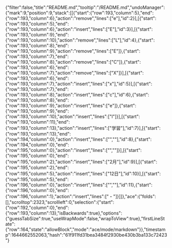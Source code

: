 {"filter":false,"title":"README.md","tooltip":"/README.md","undoManager":{"mark":9,"position":9,"stack":[[{"start":{"row":193,"column":5},"end":{"row":193,"column":6},"action":"remove","lines":["e"],"id":2}],[{"start":{"row":193,"column":5},"end":{"row":193,"column":6},"action":"insert","lines":["E"],"id":3}],[{"start":{"row":193,"column":9},"end":{"row":193,"column":10},"action":"remove","lines":["L"],"id":4},{"start":{"row":193,"column":8},"end":{"row":193,"column":9},"action":"remove","lines":["E"]},{"start":{"row":193,"column":7},"end":{"row":193,"column":8},"action":"remove","lines":["C"]},{"start":{"row":193,"column":6},"end":{"row":193,"column":7},"action":"remove","lines":["X"]}],[{"start":{"row":193,"column":6},"end":{"row":193,"column":7},"action":"insert","lines":["x"],"id":5}],[{"start":{"row":193,"column":7},"end":{"row":193,"column":8},"action":"insert","lines":["c"],"id":6},{"start":{"row":193,"column":8},"end":{"row":193,"column":9},"action":"insert","lines":["e"]},{"start":{"row":193,"column":9},"end":{"row":193,"column":10},"action":"insert","lines":["l"]}],[{"start":{"row":193,"column":11},"end":{"row":193,"column":13},"action":"insert","lines":["学習"],"id":7}],[{"start":{"row":193,"column":13},"end":{"row":194,"column":0},"action":"insert","lines":["",""],"id":8},{"start":{"row":194,"column":0},"end":{"row":195,"column":0},"action":"insert","lines":["",""]}],[{"start":{"row":195,"column":0},"end":{"row":195,"column":2},"action":"insert","lines":["2月"],"id":9}],[{"start":{"row":195,"column":2},"end":{"row":195,"column":5},"action":"insert","lines":["12日"],"id":10}],[{"start":{"row":195,"column":5},"end":{"row":196,"column":0},"action":"insert","lines":["",""],"id":11},{"start":{"row":196,"column":0},"end":{"row":196,"column":1},"action":"insert","lines":["・"]}]]},"ace":{"folds":[],"scrolltop":2323,"scrollleft":0,"selection":{"start":{"row":192,"column":0},"end":{"row":193,"column":13},"isBackwards":true},"options":{"guessTabSize":true,"useWrapMode":false,"wrapToView":true},"firstLineState":{"row":164,"state":"allowBlock","mode":"ace/mode/markdown"}},"timestamp":1644662552063,"hash":"61f911fd31bea3484f2930be430b3ba133c72423"}